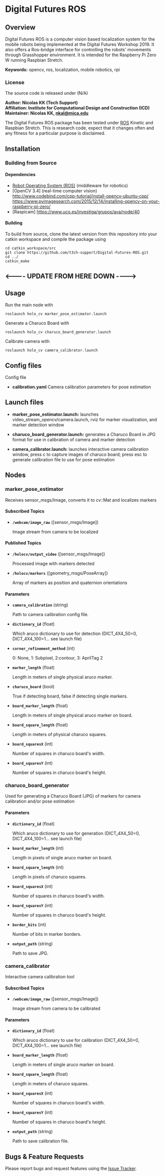# Digital Futures ROS

## Overview

Digital Futures ROS is a computer vision based localization system for the mobile robots being implemented at the Digital Futures Workshop 2019. It also offers a Ros-bridge interface for controlling the robots' movements through Grasshopper environment. It is intended for the Raspberry Pi Zero W running Raspbian Stretch.

**Keywords:** opencv, ros, localization, mobile robotics, rpi

### License

The source code is released under (N/A)

**Author: Nicolas KK (Tech Support) <br />
Affiliation: Institute for Computational Design and Construction (ICD) <br />
Maintainer: Nicolas KK, nkal@mica.edu**

The Digital Futures ROS package has been tested under [ROS] Kinetic and Raspbian Stretch. This is research code, expect that it changes often and any fitness for a particular purpose is disclaimed.


## Installation


### Building from Source

#### Dependencies

- [Robot Operating System (ROS)](http://wiki.ros.org) (middleware for robotics)
- [OpenCV 3.4] (real-time computer vision)
		http://www.codebind.com/cpp-tutorial/install-opencv-ubuntu-cpp/
		https://www.pyimagesearch.com/2015/12/14/installing-opencv-on-your-raspberry-pi-zero/
- [Raspicam] https://www.uco.es/investiga/grupos/ava/node/40


#### Building

To build from source, clone the latest version from this repository into your catkin workspace and compile the package using

	cd catkin_workspace/src
	git clone https://github.com/t3ch-support/Digital-Futures-ROS.git
	cd ../
	catkin_make


## <---- UPDATE FROM HERE DOWN ---->

## Usage


Run the main node with

	roslaunch holo_cv marker_pose_estimator.launch

Generate a Charuco Board with

	roslaunch holo_cv charuco_board_generator.launch

Calibrate camera with

	roslaunch holo_cv camera_calibrator.launch

## Config files

Config file

* **calibration.yaml** Camera calibration parameters for pose estimation


## Launch files

* **marker_pose_estimator.launch:** launches video_stream_opencv/camera.launch, rviz for marker visualization, and marker detection window

* **charuco_board_generator.launch:** generates a Charuco Board in JPG format for use in calibration of camera and marker detection

* **camera_calibrator.launch:** launches interactive camera calibration window, press c to capture images of charuco board; press esc to generate calibration file to use for pose estimation


## Nodes

### marker_pose_estimator

Receives sensor_msgs/Image, converts it to cv::Mat and localizes markers


#### Subscribed Topics

* **`/webcam/image_raw`** ([sensor_msgs/Image])

	Image stream from camera to be localized


#### Published Topics

* **`/holocv/output_video`** ([sensor_msgs/Image])

	Processed image with markers detected

* **`/holocv/markers`** ([geometry_msgs/PoseArray])

	Array of markers as position and quaternion orientations


#### Parameters


* **`camera_calibration`** (string)

	Path to camera calibration config file.

* **`dictionary_id`** (float)

	Which aruco dictionary to use for detection (DICT_4X4_50=0, DICT_4X4_100=1... see launch file)

* **`corner_refinement_method`** (int)

	0: None, 1: Subpixel, 2:contour, 3: AprilTag 2

* **`marker_length`** (float)

	Length in meters of single physical aruco marker.

* **`charuco_board`** (bool)

    True if detecting board, false if detecting single markers.

* **`board_marker_length`** (float)

    Length in meters of single physical aruco marker on board.

* **`board_square_length`** (float)

    Length in meters of physical charuco squares.

* **`board_squaresX`** (int)

    Number of squares in charuco board's width.

* **`board_squaresY`** (int)

    Number of squares in charuco board's height.


### charuco_board_generator

Used for generating a Charuco Board (JPG) of markers for camera calibration and/or pose estimation


#### Parameters



* **`dictionary_id`** (float)

	Which aruco dictionary to use for generation (DICT_4X4_50=0, DICT_4X4_100=1... see launch file)

* **`board_marker_length`** (int)

    Length in pixels of single aruco marker on board.

* **`board_square_length`** (int)

    Length in pixels of charuco squares.

* **`board_squaresX`** (int)

    Number of squares in charuco board's width.

* **`board_squaresY`** (int)

    Number of squares in charuco board's height.

* **`border_bits`** (int)

    Number of bits in marker borders.

* **`output_path`** (string)

    Path to save JPG.




### camera_calibrator

Interactive camera calibration tool


#### Subscribed Topics

* **`/webcam/image_raw`** ([sensor_msgs/Image])

	Image stream from camera to be calibrated


#### Parameters


* **`dictionary_id`** (float)

	Which aruco dictionary to use for calibration (DICT_4X4_50=0, DICT_4X4_100=1... see launch file)

* **`board_marker_length`** (float)

    Length in meters of single aruco marker on board.

* **`board_square_length`** (float)

    Length in meters of charuco squares.

* **`board_squaresX`** (int)

    Number of squares in charuco board's width.

* **`board_squaresY`** (int)

    Number of squares in charuco board's height.


* **`output_path`** (string)

    Path to save calibration file.




## Bugs & Feature Requests

Please report bugs and request features using the [Issue Tracker](https://github.com/kyjanond/timberbot/issues).


[ROS]: http://www.ros.org
[rviz]: http://wiki.ros.org/rviz
[OpenCV 3]: https://opencv.org/
[video_stream_opencv]: https://github.com/ros-drivers/video_stream_opencv